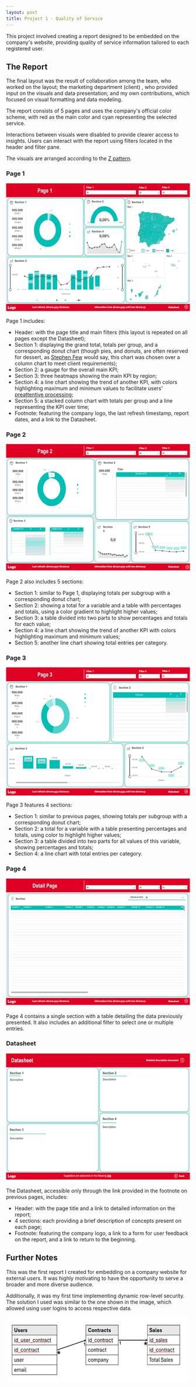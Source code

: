 ```yaml
---
layout: post
title: Project 1 - Quality of Service
---
```


This project involved creating a report designed to be embedded on the company's website, providing quality of service information tailored to each registered user.

## The Report

The final layout was the result of collaboration among the team, who worked on the layout; the marketing department (client)
, who provided input on the visuals and data presentation; and my own contributions, which focused on visual formatting and data modeling.

The report consists of 5 pages and uses the company's official color scheme, with red as the main color and cyan representing the selected service.

Interactions between visuals were disabled to provide clearer access to insights. Users can interact with the report using filters located in the header and filter pane.

The visuals are arranged according to the [Z pattern](https://yingdesign.medium.com/be-a-designer-who-can-also-help-with-writing-copy-2f4ea02a5646).

### Page 1

<img src="/public/images/p1_1.png" alt="Page 1" width="600" height="350">

Page 1 includes:

- Header: with the page title and main filters (this layout is repeated on all pages except the Datasheet);
- Section 1: displaying the grand total, totals per group, and a corresponding donut chart (though pies, and donuts, are often reserved for dessert, as [Stephen Few](https://www.perceptualedge.com/articles/visual_business_intelligence/save_the_pies_for_dessert.pdf) would say, this chart was chosen over a column chart to meet client requirements);
- Section 2: a gauge for the overall main KPI;
- Section 3: three heatmaps showing the main KPI by region;
- Section 4: a line chart showing the trend of another KPI, with colors highlighting maximum and minimum values to facilitate users' [preattentive processing](https://datascience.aero/brain-data-visualization/);
- Section 5: a stacked column chart with totals per group and a line representing the KPI over time;
- Footnote: featuring the company logo, the last refresh timestamp, report dates, and a link to the Datasheet.

### Page 2

<img src="/public/images/p1_2.png" alt="Page 2" width="600" height="350">

Page 2 also includes 5 sections:

- Section 1: similar to Page 1, displaying totals per subgroup with a corresponding donut chart;
- Section 2: showing a total for a variable and a table with percentages and totals, using a color gradient to highlight higher values;
- Section 3: a table divided into two parts to show percentages and totals for each value;
- Section 4: a line chart showing the trend of another KPI with colors highlighting maximum and minimum values;
- Section 5: another line chart showing total entries per category.

### Page 3

<img src="/public/images/p1_3.png" alt="Page 3" width="600" height="350">

Page 3 features 4 sections:

- Section 1: similar to previous pages, showing totals per subgroup with a corresponding donut chart;
- Section 2: a total for a variable with a table presenting percentages and totals, using color to highlight higher values;
- Section 3: a table divided into two parts for all values of this variable, showing percentages and totals;
- Section 4: a line chart with total entries per category.

### Page 4

<img src="/public/images/p1_4.png" alt="Page 4" width="600" height="350">

Page 4 contains a single section with a table detailing the data previously presented. It also includes an additional filter to select one or multiple entries.

### Datasheet

<img src="/public/images/p1_5.png" alt="Datasheet" width="600" height="350">

The Datasheet, accessible only through the link provided in the footnote on previous pages, includes:

- Header: with the page title and a link to detailed information on the report;
- 4 sections: each providing a brief description of concepts present on each page;
- Footnote: featuring the company logo, a link to a form for user feedback on the report, and a link to return to the beginning.

## Further Notes

This was the first report I created for embedding on a company website for external users. It was highly motivating to have the opportunity to serve a broader and more diverse audience.

Additionally, it was my first time implementing dynamic row-level security. The solution I used was similar to the one shown in the image, which allowed using user logins to access respective data.

<img src="/public/images/p1_rls.png" alt="Row-Level Security" width="500" height="180">
